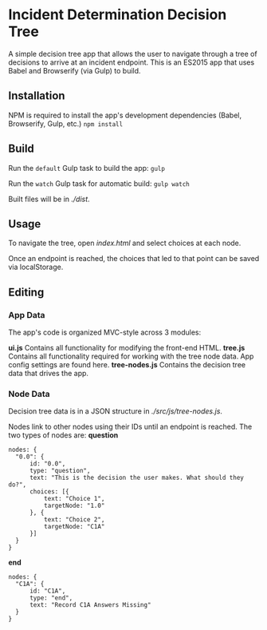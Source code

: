# Incident Determination Decision Tree

A simple decision tree app that allows the user to navigate through a tree of decisions to arrive at an incident endpoint.
This is an ES2015 app that uses Babel and Browserify (via Gulp) to build.

## Installation
NPM is required to install the app's development dependencies (Babel, Browserify, Gulp, etc.)
`npm install`

## Build
Run the `default` Gulp task to build the app:
`gulp`

Run the `watch` Gulp task for automatic build:
`gulp watch`

Built files will be in _./dist_.

## Usage
To navigate the tree, open _index.html_ and select choices at each node.

Once an endpoint is reached, the choices that led to that point can be saved via localStorage.

## Editing
### App Data
The app's code is organized MVC-style across 3 modules:

__ui.js__
Contains all functionality for modifying the front-end HTML.
__tree.js__
Contains all functionality required for working with the tree node data. App config settings are found here.
__tree-nodes.js__
Contains the decision tree data that drives the app.

### Node Data
Decision tree data is in a JSON structure in _./src/js/tree-nodes.js_.

Nodes link to other nodes using their IDs until an endpoint is reached. The two types of nodes are:
__question__
```
nodes: {
  "0.0": {
      id: "0.0",
      type: "question",
      text: "This is the decision the user makes. What should they do?",
      choices: [{
          text: "Choice 1",
          targetNode: "1.0"
      }, {
          text: "Choice 2",
          targetNode: "C1A"
      }]
  }  
}
```

__end__
```
nodes: {
  "C1A": {
      id: "C1A",
      type: "end",
      text: "Record C1A Answers Missing"
  }  
}
```

